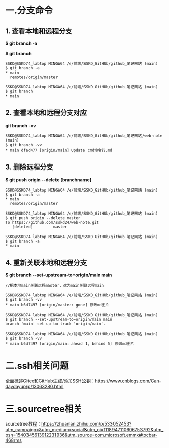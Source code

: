 # 一.分支命令
## 1. 查看本地和远程分支
**$ git branch -a**

**$ git branch**
```git
SSKD@SSKD74_labtop MINGW64 /e/前端/SSKD_GitHUb/github_笔记网站 (main)
$ git branch -a 
* main
  remotes/origin/master

SSKD@SSKD74_labtop MINGW64 /e/前端/SSKD_GitHUb/github_笔记网站 (main)
$ git branch
* main
```
## 2. 查看本地和远程分支对应
**git branch -vv**
```git
SSKD@SSKD74_labtop MINGW64 /e/前端/SSKD_GitHUb/github_笔记网站/web-note (main)
$ git branch -vv
* main dfad477 [origin/main] Update cmd命令行.md
```
## 3. 删除远程分支
**$ git push origin --delete [branchname]**
```git
SSKD@SSKD74_labtop MINGW64 /e/前端/SSKD_GitHUb/github_笔记网站 (main)
$ git branch -a 
* main
  remotes/origin/master

SSKD@SSKD74_labtop MINGW64 /e/前端/SSKD_GitHUb/github_笔记网站 (main)
$ git push origin --delete master
To https://github.com/sskd24/web-note.git
 - [deleted]         master

SSKD@SSKD74_labtop MINGW64 /e/前端/SSKD_GitHUb/github_笔记网站 (main)
$ git branch -a
* main
```
## 4. 重新关联本地和远程分支
**$ git branch --set-upstream-to=origin/main main**
```git
//把本地main关联远程master，改为main关联远程main

SSKD@SSKD74_labtop MINGW64 /e/前端/SSKD_GitHUb/github_笔记网站 (main)
$ git branch -vv
* main b6d7497 [origin/master: gone] 修改md图片

SSKD@SSKD74_labtop MINGW64 /e/前端/SSKD_GitHUb/github_笔记网站 (main)
$ git branch --set-upstream-to=origin/main main
branch 'main' set up to track 'origin/main'.

SSKD@SSKD74_labtop MINGW64 /e/前端/SSKD_GitHUb/github_笔记网站 (main)
$ git branch -vv
* main b6d7497 [origin/main: ahead 1, behind 5] 修改md图片
```
# 二.ssh相关问题
全面概述Gitee和GitHub生成/添加SSH公钥：https://www.cnblogs.com/Can-daydayup/p/13063280.html

# 三.sourcetree相关
sourcetree教程：https://zhuanlan.zhihu.com/p/533052453?utm_campaign=&utm_medium=social&utm_oi=1118947110606753792&utm_psn=1540345613912231936&utm_source=com.microsoft.emmx#tocbar-468rms